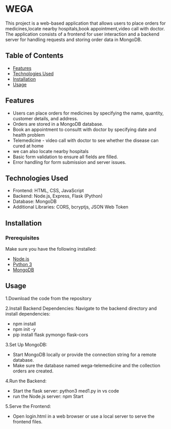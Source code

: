 
# WEGA

This project is a web-based application that allows users to place orders for medicines,locate nearby hospitals,book appointment,video call with doctor. The application consists of a frontend for user interaction and a backend server for handling requests and storing order data in MongoDB.

## Table of Contents
- [Features](#features)
- [Technologies Used](#technologies-used)
- [Installation](#installation)
- [Usage](#usage)

## Features
- Users can place orders for medicines by specifying the name, quantity, customer details, and address.
- Orders are stored in a MongoDB database.
- Book an appointment to consultt with doctor by specifying date   and health problem
- Telemedicine - video call with doctor to see whether the disease can cured at home
- we can also locate nearby hospitals 
- Basic form validation to ensure all fields are filled.
- Error handling for form submission and server issues.
## Technologies Used
- Frontend: HTML, CSS, JavaScript
- Backend: Node.js, Express, Flask (Python)
- Database: MongoDB
- Additional Libraries: CORS, bcryptjs, JSON Web Token
## Installation

### Prerequisites
Make sure you have the following installed:
- [Node.js](https://nodejs.org/)
- [Python 3](https://www.python.org/)
- [MongoDB](https://www.mongodb.com/)

## Usage
1.Download the code from the repository

2.Install Backend Dependencies: Navigate to the backend directory and install dependencies:
- npm install
- npm init -y
- pip install flask pymongo flask-cors
  
3.Set Up MongoDB:

   - Start MongoDB locally or provide the connection string for a remote database.
- Make sure the database named wega-telemedicine and the collection orders are created.
  
4.Run the Backend: 
- Start the flask server:
   python3 med1.py in vs code
- run the Node.js server:
   npm Start
  
5.Serve the Frontend:

- Open login.html in a web browser or use a local server to serve the frontend files.

